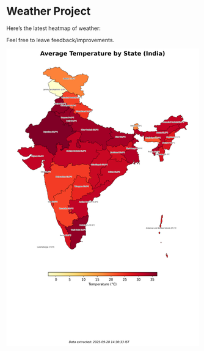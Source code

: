 # Weather Project

Here’s the latest heatmap of weather:

Feel free to leave feedback/improvements.

![India Heatmap](docs/assets/india_heatmap.png?v=D8F933)
